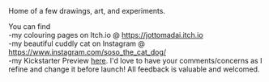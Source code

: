 </br>
</br>
</br>
Home of a few drawings, art, and experiments.

You can find
<br>  -my colouring pages on Itch.io @ <a href="https://jottomadai.itch.io">https://jottomadai.itch.io</a>
<br>  -my beautiful cuddly cat on Instagram @ <a href="https://www.instagram.com/soso_the_cat_dog/">https://www.instagram.com/soso_the_cat_dog/</a>
<br>  -my Kickstarter Preview <a href="https://www.kickstarter.com/projects/jotto/1627074823/preview?ref=pbuild_dashboard#project-preview">here</a>. I'd love to have your comments/concerns as I refine and change it before launch! All feedback is valuable and welcomed.
